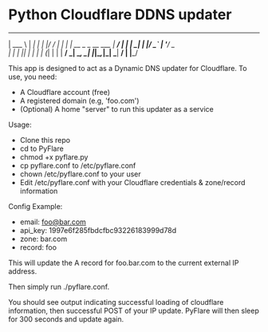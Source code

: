 Python Cloudflare DDNS updater
=======

______     ______ _
| ___ \    |  ___| |
| |_/ /   _| |_  | | __ _ _ __ ___
|  __/ | | |  _| | |/ _` | '__/ _ \
| |  | |_| | |   | | (_| | | |  __/
\_|   \__, \_|   |_|\__,_|_|  \___|
       __/ |
      |___/
      
This app is designed to act as a Dynamic DNS updater for Cloudflare. To use, you need:

* A Cloudflare account (free)
* A registered domain (e.g, 'foo.com')
* (Optional) A home "server" to run this updater as a service

Usage:

- Clone this repo
- cd to PyFlare
- chmod +x pyflare.py
- cp pyflare.conf to /etc/pyflare.conf
- chown /etc/pyflare.conf to your user
- Edit /etc/pyflare.conf with your Cloudflare credentials & zone/record information

Config Example:

- email: foo@bar.com
- api_key: 1997e6f285fbdcfbc93226183999d78d
- zone: bar.com
- record: foo

This will update the A record for foo.bar.com to the current external IP address.

Then simply run ./pyflare.conf.

You should see output indicating successful loading of cloudflare information, then successful POST of your IP update. PyFlare will then sleep for 300 seconds and update again.
